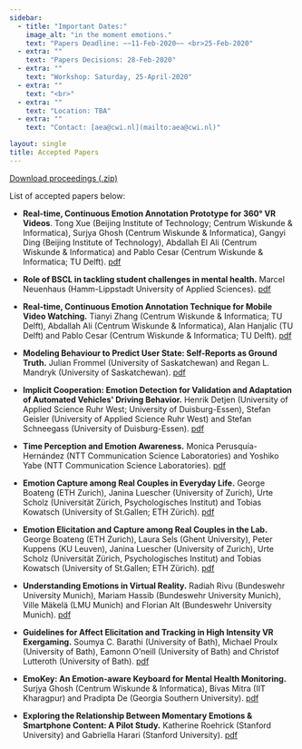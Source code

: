 ```yaml
---
sidebar:
  - title: "Important Dates:"
    image_alt: "in the moment emotions."
    text: "Papers Deadline: ~~11-Feb-2020~~ <br>25-Feb-2020"
  - extra: ""
    text: "Papers Decisions: 28-Feb-2020"
  - extra: ""
    text: "Workshop: Saturday, 25-April-2020"
  - extra: ""
    text: "<br>"
  - extra: ""
    text: "Location: TBA"
  - extra: ""
    text: "Contact: [aea@cwi.nl](mailto:aea@cwi.nl)"

layout: single
title: Accepted Papers
---
```


[Download proceedings (.zip)](./papers/MEEC_2020_proceedings.zip)


List of accepted papers below:

- **Real-time, Continuous Emotion Annotation Prototype for 360° VR Videos**. Tong Xue (Beijing Institute of Technology; Centrum Wiskunde & Informatica), Surjya Ghosh (Centrum Wiskunde & Informatica), Gangyi Ding (Beijing Institute of Technology), Abdallah El Ali (Centrum Wiskunde & Informatica) and Pablo Cesar (Centrum Wiskunde & Informatica; TU Delft). [pdf](./papers/MEEC_2020_paper_1.pdf)

- **Role of BSCL in tackling student challenges in mental health.** Marcel Neuenhaus (Hamm-Lippstadt University of Applied Sciences). [pdf](./papers/MEEC_2020_paper_2.pdf)	 

- **Real-time, Continuous Emotion Annotation Technique for Mobile Video Watching.** Tianyi Zhang (Centrum Wiskunde & Informatica; TU Delft), Abdallah Ali (Centrum Wiskunde & Informatica), Alan Hanjalic (TU Delft) and Pablo Cesar (Centrum Wiskunde & Informatica; TU Delft). [pdf](./papers/MEEC_2020_paper_3.pdf)	 

- **Modeling Behaviour to Predict User State: Self-Reports as Ground Truth.** Julian Frommel (University of Saskatchewan) and Regan L. Mandryk (University of Saskatchewan). [pdf](./papers/MEEC_2020_paper_4.pdf)

- **Implicit Cooperation: Emotion Detection for Validation and Adaptation of Automated Vehicles' Driving Behavior.** Henrik Detjen (University of Applied Science Ruhr West; University of Duisburg-Essen), Stefan Geisler (University of Applied Science Ruhr West) and Stefan Schneegass (University of Duisburg-Essen). [pdf](./papers/MEEC_2020_paper_5.pdf)

- **Time Perception and Emotion Awareness.** Monica Perusquía-Hernández (NTT Communication Science Laboratories) and Yoshiko Yabe (NTT Communication Science Laboratories). [pdf](./papers/MEEC_2020_paper_6.pdf)

- **Emotion Capture among Real Couples in Everyday Life.** George Boateng (ETH Zurich), Janina Luescher (University of Zurich), Urte Scholz (Universität Zürich, Psychologisches Institut) and Tobias Kowatsch (University of St.Gallen; ETH Zürich). [pdf](./papers/MEEC_2020_paper_7.pdf)

- **Emotion Elicitation and Capture among Real Couples in the Lab.** George Boateng (ETH Zurich), Laura Sels (Ghent University), Peter Kuppens (KU Leuven), Janina Luescher (University of Zurich), Urte Scholz (Universität Zürich, Psychologisches Institut) and Tobias Kowatsch (University of St.Gallen; ETH Zürich). [pdf](./papers/MEEC_2020_paper_8.pdf)

- **Understanding Emotions in Virtual Reality.** Radiah Rivu (Bundeswehr University Munich), Mariam Hassib (Bundeswehr University Munich), Ville Mäkelä (LMU Munich) and Florian Alt (Bundeswehr University Munich). [pdf](./papers/MEEC_2020_paper_9.pdf)

- **Guidelines for Affect Elicitation and Tracking in High Intensity VR Exergaming.** Soumya C. Barathi (University of Bath), Michael Proulx (University of Bath), Eamonn O’neill (University of Bath) and Christof Lutteroth (University of Bath). [pdf](./papers/MEEC_2020_paper_10.pdf)

- **EmoKey: An Emotion-aware Keyboard for Mental Health Monitoring.** Surjya Ghosh (Centrum Wiskunde & Informatica), Bivas Mitra (IIT Kharagpur) and Pradipta De (Georgia Southern University). [pdf](./papers/MEEC_2020_paper_11.pdf)

- **Exploring the Relationship Between Momentary Emotions & Smartphone Content: A Pilot Study.** Katherine Roehrick (Stanford University) and Gabriella Harari (Stanford University). [pdf](./papers/MEEC_2020_paper_12.pdf)
